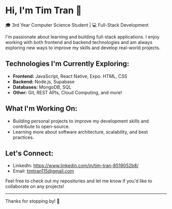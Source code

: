 # Hi, I'm Tim Tran 👋

🎓 3rd Year Computer Science Student | 💻 Full-Stack Development 

I'm passionate about learning and building full-stack applications. I enjoy working with both frontend and backend technologies and am always exploring new ways to improve my skills and develop real-world projects.

## Technologies I'm Currently Exploring:

- **Frontend:** JavaScript, React Native, Expo. HTML, CSS
- **Backend:** Node.js, Supabase
- **Databases:** MongoDB, SQL
- **Other:** Git, REST APIs, Cloud Computing, and more!

## What I'm Working On:

- Building personal projects to improve my development skills and contribute to open-source.
- Learning more about software architecture, scalability, and best practices.

## Let's Connect:

- LinkedIn: https://www.linkedin.com/in/tim-tran-8519052b8/
- Email: timtran115@gmail.com

Feel free to check out my repositories and let me know if you'd like to collaborate on any projects!

---

Thanks for stopping by! 🚀
